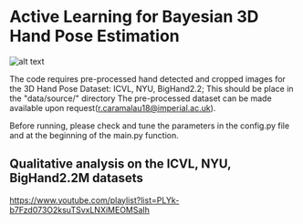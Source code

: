 # Active Learning for Bayesian 3D Hand Pose Estimation
![alt text](https://github.com/razvancaramalau/al_bhpe/blob/master/poster.png?raw=true)

The code requires pre-processed hand detected and cropped images for the 3D Hand Pose Dataset: ICVL, NYU, BigHand2.2;
This should be place in the "data/source/" directory 
The pre-processed dataset can be made available upon request(r.caramalau18@imperial.ac.uk).

Before running, please check and tune the parameters in the config.py file and at the beginning of the main.py function.

## Qualitative analysis on the ICVL, NYU, BigHand2.2M datasets
https://www.youtube.com/playlist?list=PLYk-b7Fzd073O2ksuTSvxLNXiMEOMSaIh

